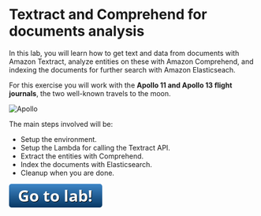 # Textract and Comprehend for documents analysis

In this lab, you will learn how to get text and data from documents with Amazon Textract, analyze entities on these with Amazon Comprehend, and indexing the documents for further search with Amazon Elasticseach.

For this exercise you will work with the **Apollo 11 and Apollo 13 flight journals**, the two well-known travels to the moon.

![Apollo](https://github.com/aws-samples/workshop-textract-comprehend-es/raw/master/images/buzz_on_the_moon.jpg)

The main steps involved will be:
* Setup the environment.
* Setup the Lambda for calling the Textract API.
* Extract the entities with Comprehend.
* Index the documents with Elasticsearch.
* Cleanup when you are done.

[![go to lab](../../_media/go-to-lab.png)](https://github.com/aws-samples/workshop-textract-comprehend-es)
